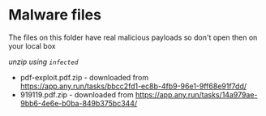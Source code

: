 # Malware files

The files on this folder have real malicious payloads so don't open then on your local box

*unzip using `infected`*

- pdf-exploit.pdf.zip  - downloaded from https://app.any.run/tasks/bbcc2fd1-ec8b-4fb9-96e1-9ff68e91f7dd/
- 919119.pdf.zip - downloaded from https://app.any.run/tasks/14a979ae-9bb6-4e6e-b0ba-849b375bc344/

